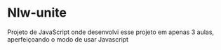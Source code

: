 # Nlw-unite
Projeto de JavaScript onde desenvolvi esse projeto em apenas 3 aulas, aperfeiçoando o modo de usar Javascript
